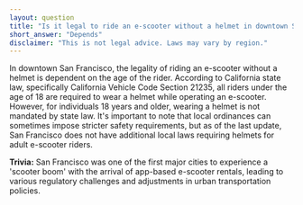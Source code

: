 ```yaml
---
layout: question
title: "Is it legal to ride an e-scooter without a helmet in downtown San Francisco?"
short_answer: "Depends"
disclaimer: "This is not legal advice. Laws may vary by region."
---
```


In downtown San Francisco, the legality of riding an e-scooter without a helmet is dependent on the age of the rider. According to California state law, specifically California Vehicle Code Section 21235, all riders under the age of 18 are required to wear a helmet while operating an e-scooter. However, for individuals 18 years and older, wearing a helmet is not mandated by state law. It's important to note that local ordinances can sometimes impose stricter safety requirements, but as of the last update, San Francisco does not have additional local laws requiring helmets for adult e-scooter riders.

**Trivia:** San Francisco was one of the first major cities to experience a 'scooter boom' with the arrival of app-based e-scooter rentals, leading to various regulatory challenges and adjustments in urban transportation policies.
